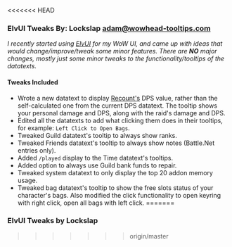 <<<<<<< HEAD
### ElvUI Tweaks By: Lockslap <adam@wowhead-tooltips.com>
_I recently started using [ElvUI](http://www.tukui.org/forums/forum.php?id=84 "ElvUI") for my WoW UI, and came up with ideas that would change/improve/tweak some minor features.  There are __NO__ major changes, mostly just some minor tweaks to the functionality/tooltips of the datatexts._

#### Tweaks Included
*  Wrote a new datatext to display [Recount's](http://wow.curse.com/downloads/wow-addons/details/recount.aspx) DPS value, rather than the self-calculated one from the current DPS datatext.  The tooltip shows your personal damage and DPS, along with the raid's damage and DPS.
*  Edited all the datatexts to add what clicking them does in their tooltips, for example: `Left Click to Open Bags`.
*  Tweaked Guild datatext's tooltip to always show ranks.
*  Tweaked Friends datatext's tooltip to always show notes (Battle.Net entries only).
*  Added `/played` display to the Time datatext's tooltips.
*  Added option to always use Guild bank funds to repair.
*  Tweaked system datatext to only display the top 20 addon memory usage.
*  Tweaked bag datatext's tooltip to show the free slots status of your character's bags.  Also modified the click functionality to open keyring with right click, open all bags with left click.
=======
### ElvUI Tweaks by Lockslap
>>>>>>> origin/master
